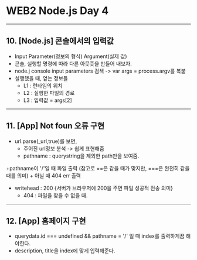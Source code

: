 
# WEB2 Node.js Day 4

- - -

## 10. [Node.js] 콘솔에서의 입력값
+ Input Parameter(정보의 형식) Argument(실제 값)
+ 콘솔, 실행할 명령에 따라 다른 아웃풋을 만들어 내보자.
+ node.j console input parameters 검색 -> var args = process.argv를 복붙
+ 실행했을 때, 얻는 정보들
	+ L1 : 런타임의 위치
	+ L2 : 실행한 파일의 경로
	+ L3 : 입력값   = args[2]

- - - 
## 11. [App] Not foun 오류 구현

+ url.parse(_url,true)를 보면,
	+ 주어진 url정보 분석 -> 쉽게 표현해줌
	+ pathname : querystring을 제외한 path만을 보여줌.

+pathname이 '/'일 때 파일 출력  (참고로 ==은 같을 때가 맞지만, ===은 완전히 같을 때를 의미)
	+ 아닐 때 404 err 출력

+ writehead : 200 {서버가 브라우저에 200을 주면 파일 성공적 전송 의미}
	+ 404 : 파일을 찾을 수 없을 때.

- - -
## 12. [App] 홈페이지 구현			

+ querydata.id === undefined && pathname = '/' 일 때 index를 출력하게끔 해야한다.
+ description, title을 index에 맞게 입력해준다.